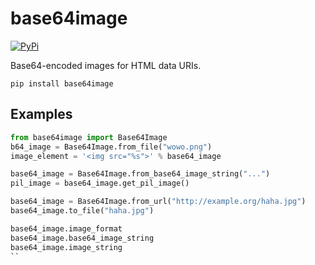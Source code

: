 # base64image

[![PyPi](https://img.shields.io/pypi/v/base64image.svg)](https://pypi.python.org/pypi/base64image)

Base64-encoded images for HTML data URIs.

`pip install base64image`

## Examples

```python
from base64image import Base64Image
b64_image = Base64Image.from_file("wowo.png")
image_element = '<img src="%s">' % base64_image

base64_image = Base64Image.from_base64_image_string("...")
pil_image = base64_image.get_pil_image()

base64_image = Base64Image.from_url("http://example.org/haha.jpg")
base64_image.to_file("haha.jpg")

base64_image.image_format
base64_image.base64_image_string
base64_image.image_string
``
